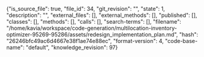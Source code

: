 {"is_source_file": true, "file_id": 34, "git_revision": "", "state": 1, "description": "", "external_files": [], "external_methods": [], "published": [], "classes": [], "methods": [], "calls": [], "search-terms": [], "filename": "/home/kavia/workspace/code-generation/multilocation-inventory-optimizer-95269-95286/assets/redesign_implementation_plan.md", "hash": "26246bfc49ac6d4667e38f1ae74e88ec", "format-version": 4, "code-base-name": "default", "knowledge_revision": 97}